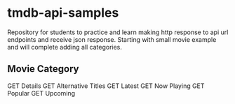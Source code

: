 # tmdb-api-samples
Repository for students to practice and learn making http response to api url endpoints and receive json response. Starting with small movie example and will complete adding all categories.

## Movie Category
GET Details
GET Alternative Titles
GET Latest
GET Now Playing
GET Popular
GET Upcoming